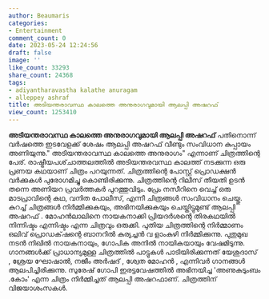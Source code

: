 ```yaml
---
author: Beaumaris
categories:
- Entertainment
comment_count: 0
date: 2023-05-24 12:24:56
draft: false
image: ''
like_count: 33293
share_count: 24368
tags:
- adiyantharavastha kalathe anuragam
- alleppey ashraf
title: അടിയന്തരാവസ്ഥ കാലത്തെ അനുരാഗവുമായി ആലപ്പി അഷറഫ്
view_count: 1253410
---
```


**അടിയന്തരാവസ്ഥ കാലത്തെ അനുരാഗവുമായി ആലപ്പി അഷറഫ്** പതിനൊന്ന് വർഷത്തെ ഇടവേളക്ക് ശേഷം ആലപ്പി അഷറഫ് വീണ്ടും സംവിധാന കുപ്പായം അണിയുന്നു." അടിയന്തരാവസ്ഥ കാലത്തെ അനുരാഗം" എന്നാണ് ചിത്രത്തിന്റെ പേര്. രാഷ്ട്രീയപശ്‌ചാത്തലത്തിൽ അടിയന്തരവസ്ഥ കാലത്ത് നടക്കുന്ന ഒരു പ്രണയ കഥയാണ് ചിത്രം പറയുന്നത്. ചിത്രത്തിന്റെ പോസ്റ്റ് പ്രൊഡക്ഷൻ വർക്കുകൾ പുരോഗമിച്ചു കൊണ്ടിരിക്കുന്നു. ചിത്രത്തിന്റെ റിലീസ് തീയതി ഉടൻ തന്നെ അണിയറ പ്രവർത്തകർ പുറത്തുവിടും. പ്രേം നസീറിനെ വെച്ച് ഒരു മാടപ്രാവിന്റെ കഥ, വനിത പോലീസ്, എന്നീ ചിത്രങ്ങൾ സംവിധാനം ചെയ്തു. കുറച്ച് ചിത്രങ്ങൾ നിർമ്മിക്കുകയും, അഭിനയിക്കുകയും ചെയ്തിട്ടുമുണ്ട് ആലപ്പി അഷറഫ് . [](https://cdn.boolokam.com/articles/2023/05/gw.jpg)മോഹൻലാലിനെ നായകനാക്കി പ്രിയദർശന്റെ തിരകഥയിൽ നിന്നിഷ്ടം എന്നിഷ്ടം എന്ന ചിത്രവും ഒരുക്കി. പുതിയ ചിത്രത്തിന്റെ നിർമ്മാണം ഒലിവ് പ്രൊഡക്‌ഷന്റെ ബാനറിൽ കുര്യച്ചൻ വ ളാംകുഴി നിർമ്മിക്കുന്നു. പുതുമുഖ നടൻ നിഖിൽ നായകനായും, ഗോപിക അനിൽ നായികയായും വേഷമിടുന്നു. ഗാനങ്ങൾക്ക് പ്രാധാന്യമുള്ള ചിത്രത്തിൽ പാട്ടുകൾ പാടിയിരിക്കുന്നത് യേശുദാസ് , ശ്രേയ ഘോഷാൽ, നജീം അർഷദ് , ശ്വേത മോഹൻ , എന്നിവർ ഗാനങ്ങൾ ആലപിച്ചിരിക്കുന്നു. സുരേഷ് ഗോപി ഇരട്ടവേഷത്തിൽ അഭിനയിച്ച 'അണുകുടുംബം .കോം' എന്ന ചിത്രം നിർമ്മിച്ചത് ആലപ്പി അഷറഫാണ്. ചിത്രത്തിന് വിജയാശംസകൾ.